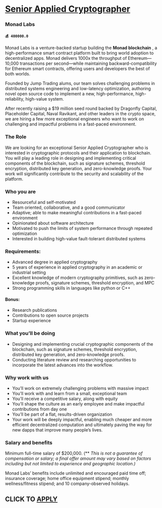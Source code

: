 # [Senior Applied Cryptographer](https://www.remotewlb.com/apply/senior-applied-cryptographer-38511)  
### Monad Labs  
#### `💰 400000.0`  

Monad Labs is a venture-backed startup building the **Monad blockchain** , a high-performance smart contract platform built to bring world adoption to decentralized apps. Monad delivers 1000x the throughput of Ethereum—10,000 transactions per second—while maintaining backward-compatibility for Ethereum smart contracts, offering users and developers the best of both worlds.

Founded by Jump Trading alums, our team solves challenging problems in distributed systems engineering and low-latency optimization, authoring novel open source code to implement a new, high-performance, high-reliability, high-value system.

After recently raising a $19 million seed round backed by Dragonfly Capital, Placeholder Capital, Naval Ravikant, and other leaders in the crypto space, we are hiring a few more exceptional engineers who want to work on challenging and impactful problems in a fast-paced environment.

### The Role

We are looking for an exceptional Senior Applied Cryptographer who is interested in cryptographic protocols and their application to blockchain. You will play a leading role in designing and implementing critical components of the blockchain, such as signature schemes, threshold encryption, distributed key generation, and zero-knowledge proofs. Your work will significantly contribute to the security and scalability of the platform.

### Who you are

  * Resourceful and self-motivated
  * Team oriented, collaborative, and a good communicator
  * Adaptive; able to make meaningful contributions in a fast-paced environment
  * Opinionated about software architecture
  * Motivated to push the limits of system performance through repeated optimization
  * Interested in building high-value fault-tolerant distributed systems

### Requirements:

  * Advanced degree in applied cryptography
  * 5 years of experience in applied cryptography in an academic or industrial setting
  * Excellent knowledge of modern cryptography primitives, such as zero-knowledge proofs, signature schemes, threshold encryption, and MPC
  * Strong programming skills in languages like python or C++

#### **Bonus:**

  * Research publications
  * Contributions to open source projects
  * Startup experience

### What you’ll be doing

  * Designing and implementing crucial cryptographic components of the blockchain, such as signature schemes, threshold encryption, distributed key generation, and zero-knowledge proofs.
  * Conducting literature review and researching opportunities to incorporate the latest advances into the workflow.

### Why work with us

  * You’ll work on extremely challenging problems with massive impact
  * You’ll work with and learn from a small, exceptional team 
  * You’ll receive a competitive salary, along with equity
  * You’ll shape the culture as an early employee and make impactful contributions from day one
  * You’ll be part of a flat, results-driven organization
  * Your work will be deeply impactful, enabling much cheaper and more efficient decentralized computation and ultimately paving the way for new dapps that improve many people’s lives.

### **Salary and benefits**

Minimum full-time salary of $200,000. (** _This is not a guarantee of compensation or salary; a final offer amount may vary based on factors including but not limited to experience and geographic location.)_

Monad Labs’ benefits include unlimited and encouraged paid time off; insurance coverage; home office equipment stipend; monthly wellness/fitness stipend; and 10 company-observed holidays.

  
## CLICK TO [APPLY](https://www.remotewlb.com/apply/senior-applied-cryptographer-38511)

